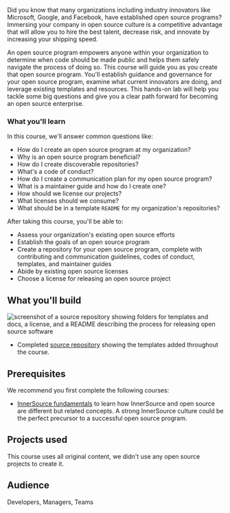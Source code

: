 Did you know that many organizations including industry innovators like Microsoft, Google, and Facebook, have established open source programs? Immersing your company in open source culture is a competitive advantage that will allow you to hire the best talent, decrease risk, and innovate by increasing your shipping speed. 

An open source program empowers anyone within your organization to determine when code should be made public and helps them safely navigate the process of doing so. This course will guide you as you create that open source program. You'll establish guidance and governance for your open source program, examine what current innovators are doing, and leverage existing templates and resources. This hands-on lab will help you tackle some big questions and give you a clear path forward for becoming an open source enterprise.

### What you'll learn

In this course, we'll answer common questions like:
- How do I create an open source program at my organization?
- Why is an open source program beneficial?
- How do I create discoverable repositories?
- What's a code of conduct? 
- How do I create a communication plan for my open source program?
- What is a maintainer guide and how do I create one? 
- How should we license our projects? 
- What licenses should we consume? 
- What should be in a template `README` for my organization's repositories?

After taking this course, you'll be able to:
- Assess your organization's existing open source efforts
- Establish the goals of an open source program
- Create a repository for your open source program, complete with contributing and communication guidelines, codes of conduct, templates, and maintainer guides
- Abide by existing open source licenses
- Choose a license for releasing an open source project

## What you'll build

![screenshot of a source repository showing folders for templates and docs, a license, and a README describing the process for releasing open source software](https://user-images.githubusercontent.com/16547949/75806576-eab9ca00-5d51-11ea-91de-ae56e92f2592.png)

- Completed [source repository](https://github.com/githubtraining/oss-enterprise-demo) showing the templates added throughout the course.

## Prerequisites

We recommend you first complete the following courses:
- [InnerSource fundamentals](https://lab.github.com/githubtraining/innersource-fundamentals) to learn how InnerSource and open source are different but related concepts. A strong InnerSource culture could be the perfect precursor to a successful open source program.

## Projects used

This course uses all original content, we didn't use any open source projects to create it.

## Audience

Developers, Managers, Teams
